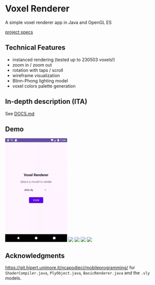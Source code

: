 # Voxel Renderer

A simple voxel renderer app in Java and OpenGL ES

[project specs](https://git.hipert.unimore.it/ncapodieci/mobileprogramming/-/blob/89336243f620a580272150eea33d9776fb0871c0/LineeGuidaSviluppoAppCG/ProgettoCG2324.pdf)

## Technical Features
- instanced rendering (tested up to 230503 voxels!)
- zoom in / zoom out
- rotation with taps / scroll
- wireframe visualization
- Blinn-Phong lighting model
- voxel colors palette generation 
## In-depth description (ITA)
See [DOCS.md](docs/DOCS.md)

## Demo
<img src="docs/chrk_compressed.gif" width="200"></img>
<img src="docs/dragon_compressed.gif" width="200"></img>
<img src="docs/monu2_compressed.gif" width="200"></img>
<img src="docs/monu16_compressed.gif" width="200"></img>
<img src="docs/christmas_compressed.gif" width="200"></img>

## Acknowledgments
https://git.hipert.unimore.it/ncapodieci/mobileprogramming/ for `ShaderCompiler.java`, `PlyObject.java`, `BasicRenderer.java` and the `.vly` models.

